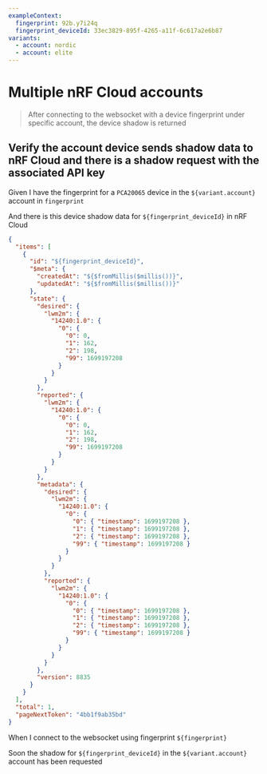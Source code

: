 ```yaml
---
exampleContext:
  fingerprint: 92b.y7i24q
  fingerprint_deviceId: 33ec3829-895f-4265-a11f-6c617a2e6b87
variants:
  - account: nordic
  - account: elite
---
```


# Multiple nRF Cloud accounts

> After connecting to the websocket with a device fingerprint under specific
> account, the device shadow is returned

## Verify the account device sends shadow data to nRF Cloud and there is a shadow request with the associated API key

Given I have the fingerprint for a `PCA20065` device in the `${variant.account}`
account in `fingerprint`

And there is this device shadow data for `${fingerprint_deviceId}` in nRF Cloud

```json
{
  "items": [
    {
      "id": "${fingerprint_deviceId}",
      "$meta": {
        "createdAt": "${$fromMillis($millis())}",
        "updatedAt": "${$fromMillis($millis())}"
      },
      "state": {
        "desired": {
          "lwm2m": {
            "14240:1.0": {
              "0": {
                "0": 0,
                "1": 162,
                "2": 198,
                "99": 1699197208
              }
            }
          }
        },
        "reported": {
          "lwm2m": {
            "14240:1.0": {
              "0": {
                "0": 0,
                "1": 162,
                "2": 198,
                "99": 1699197208
              }
            }
          }
        },
        "metadata": {
          "desired": {
            "lwm2m": {
              "14240:1.0": {
                "0": {
                  "0": { "timestamp": 1699197208 },
                  "1": { "timestamp": 1699197208 },
                  "2": { "timestamp": 1699197208 },
                  "99": { "timestamp": 1699197208 }
                }
              }
            }
          },
          "reported": {
            "lwm2m": {
              "14240:1.0": {
                "0": {
                  "0": { "timestamp": 1699197208 },
                  "1": { "timestamp": 1699197208 },
                  "2": { "timestamp": 1699197208 },
                  "99": { "timestamp": 1699197208 }
                }
              }
            }
          }
        },
        "version": 8835
      }
    }
  ],
  "total": 1,
  "pageNextToken": "4bb1f9ab35bd"
}
```

When I connect to the websocket using fingerprint `${fingerprint}`

Soon the shadow for `${fingerprint_deviceId}` in the `${variant.account}`
account has been requested
